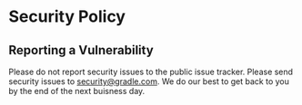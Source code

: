 # Security Policy

## Reporting a Vulnerability

Please do not report security issues to the public issue tracker.
Please send security issues to [security@gradle.com](mailto:security@gradle.com).
We do our best to get back to you by the end of the next buisness day.

